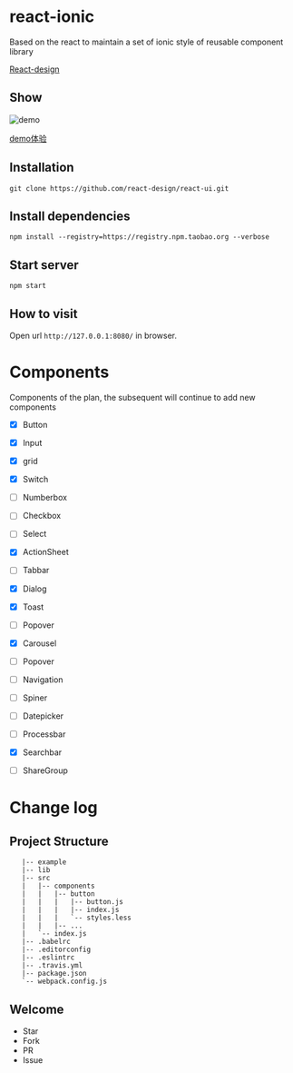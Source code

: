 # react-ionic
Based on the react to maintain a set of ionic style of reusable component library    

[React-design](http://www.react-d.com)

## Show
![demo](http://g.recordit.co/lWR00hs6o1.gif)  

[demo体验](http://demo.react-d.com/#/?_k=qgj3q0)

## Installation

```
git clone https://github.com/react-design/react-ui.git
```

## Install dependencies

```
npm install --registry=https://registry.npm.taobao.org --verbose
```

## Start server

```
npm start
```

## How to visit

Open url `http://127.0.0.1:8080/` in browser.


# Components
Components of the plan, the subsequent will continue to add new components

 - [x] Button
 - [x] Input 
 - [x] grid
 - [x] Switch
 - [ ] Numberbox 
 - [ ] Checkbox 
 - [ ] Select
 - [x] ActionSheet
 - [ ] Tabbar
 - [x] Dialog 
 - [x] Toast 
 - [ ] Popover 
 - [x] Carousel 
 - [ ] Popover
 - [ ] Navigation
 - [ ] Spiner
 - [ ] Datepicker 
 - [ ] Processbar 
 - [x] Searchbar 
 - [ ] ShareGroup


# Change log


## Project Structure
```react-ui
   |-- example  
   |-- lib
   |-- src  
   |   |-- components  
   |   |   |-- button 
   |   |   |   |-- button.js
   |   |   |   |-- index.js
   |   |   |   `-- styles.less
   |   |   |-- ...  
   |   `-- index.js
   |-- .babelrc
   |-- .editorconfig
   |-- .eslintrc
   |-- .travis.yml
   |-- package.json
   `-- webpack.config.js
```

## Welcome

* Star
* Fork
* PR
* Issue
